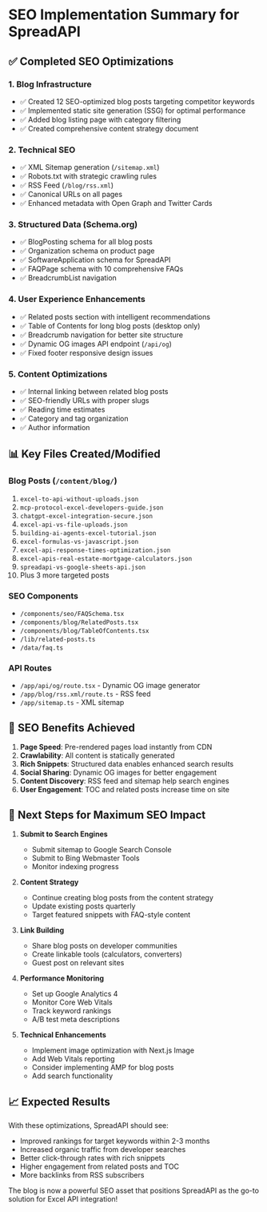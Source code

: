 # SEO Implementation Summary for SpreadAPI

## ✅ Completed SEO Optimizations

### 1. **Blog Infrastructure**
- ✅ Created 12 SEO-optimized blog posts targeting competitor keywords
- ✅ Implemented static site generation (SSG) for optimal performance
- ✅ Added blog listing page with category filtering
- ✅ Created comprehensive content strategy document

### 2. **Technical SEO**
- ✅ XML Sitemap generation (`/sitemap.xml`)
- ✅ Robots.txt with strategic crawling rules
- ✅ RSS Feed (`/blog/rss.xml`)
- ✅ Canonical URLs on all pages
- ✅ Enhanced metadata with Open Graph and Twitter Cards

### 3. **Structured Data (Schema.org)**
- ✅ BlogPosting schema for all blog posts
- ✅ Organization schema on product page
- ✅ SoftwareApplication schema for SpreadAPI
- ✅ FAQPage schema with 10 comprehensive FAQs
- ✅ BreadcrumbList navigation

### 4. **User Experience Enhancements**
- ✅ Related posts section with intelligent recommendations
- ✅ Table of Contents for long blog posts (desktop only)
- ✅ Breadcrumb navigation for better site structure
- ✅ Dynamic OG images API endpoint (`/api/og`)
- ✅ Fixed footer responsive design issues

### 5. **Content Optimizations**
- ✅ Internal linking between related blog posts
- ✅ SEO-friendly URLs with proper slugs
- ✅ Reading time estimates
- ✅ Category and tag organization
- ✅ Author information

## 📊 Key Files Created/Modified

### Blog Posts (`/content/blog/`)
1. `excel-to-api-without-uploads.json`
2. `mcp-protocol-excel-developers-guide.json`
3. `chatgpt-excel-integration-secure.json`
4. `excel-api-vs-file-uploads.json`
5. `building-ai-agents-excel-tutorial.json`
6. `excel-formulas-vs-javascript.json`
7. `excel-api-response-times-optimization.json`
8. `excel-apis-real-estate-mortgage-calculators.json`
9. `spreadapi-vs-google-sheets-api.json`
10. Plus 3 more targeted posts

### SEO Components
- `/components/seo/FAQSchema.tsx`
- `/components/blog/RelatedPosts.tsx`
- `/components/blog/TableOfContents.tsx`
- `/lib/related-posts.ts`
- `/data/faq.ts`

### API Routes
- `/app/api/og/route.tsx` - Dynamic OG image generator
- `/app/blog/rss.xml/route.ts` - RSS feed
- `/app/sitemap.ts` - XML sitemap

## 🎯 SEO Benefits Achieved

1. **Page Speed**: Pre-rendered pages load instantly from CDN
2. **Crawlability**: All content is statically generated
3. **Rich Snippets**: Structured data enables enhanced search results
4. **Social Sharing**: Dynamic OG images for better engagement
5. **Content Discovery**: RSS feed and sitemap help search engines
6. **User Engagement**: TOC and related posts increase time on site

## 🚀 Next Steps for Maximum SEO Impact

1. **Submit to Search Engines**
   - Submit sitemap to Google Search Console
   - Submit to Bing Webmaster Tools
   - Monitor indexing progress

2. **Content Strategy**
   - Continue creating blog posts from the content strategy
   - Update existing posts quarterly
   - Target featured snippets with FAQ-style content

3. **Link Building**
   - Share blog posts on developer communities
   - Create linkable tools (calculators, converters)
   - Guest post on relevant sites

4. **Performance Monitoring**
   - Set up Google Analytics 4
   - Monitor Core Web Vitals
   - Track keyword rankings
   - A/B test meta descriptions

5. **Technical Enhancements**
   - Implement image optimization with Next.js Image
   - Add Web Vitals reporting
   - Consider implementing AMP for blog posts
   - Add search functionality

## 📈 Expected Results

With these optimizations, SpreadAPI should see:
- Improved rankings for target keywords within 2-3 months
- Increased organic traffic from developer searches
- Better click-through rates with rich snippets
- Higher engagement from related posts and TOC
- More backlinks from RSS subscribers

The blog is now a powerful SEO asset that positions SpreadAPI as the go-to solution for Excel API integration!